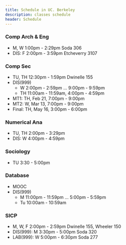 ```yaml
---
title: Schedule in UC. Berkeley
description: classes schedule
header: Schedule
---
```


### Comp Arch & Eng

+ M, W 1:00pm - 2:29pm Soda 306
+ DIS: F 2:00pm - 3:59pm Etcheverry 3107

### Comp Sec

+ TU, TH 12:30pm - 1:59pm Dwinelle 155
+ DIS(999)
  + W 2:00pm - 2:59pm ... 9:00pm - 9:59pm  
  + TH 11:00am - 11:59am, 4:00pm - 4:59pm
+ MT1: TH, Feb 21, 7:00pm - 9:00pm
+ MT2: W, Mar 13, 7:00pm - 9:00pm
+ Final: TH, May 16, 3:00pm - 6:00pm

### Numerical Ana

+ TU, TH 2:00pm - 3:29pm 
+ DIS: W 4:00pm - 4:59pm

### Sociology

+ TU 3:30 - 5:00pm

### Database

+ MOOC
+ DIS(999)
  + M 11:00pm - 11:59pm ... 5:00pm - 5:59pm
  + Tu 10:00am - 10:59am

### SICP

+ M, W, F 2:00pm - 2:59pm Dwinelle 155, Wheeler 150
+ DIS(999): M 3:30pm - 5:00pm Soda 320
+ LAB(999): W 5:00pm - 6:30pm Soda 277
